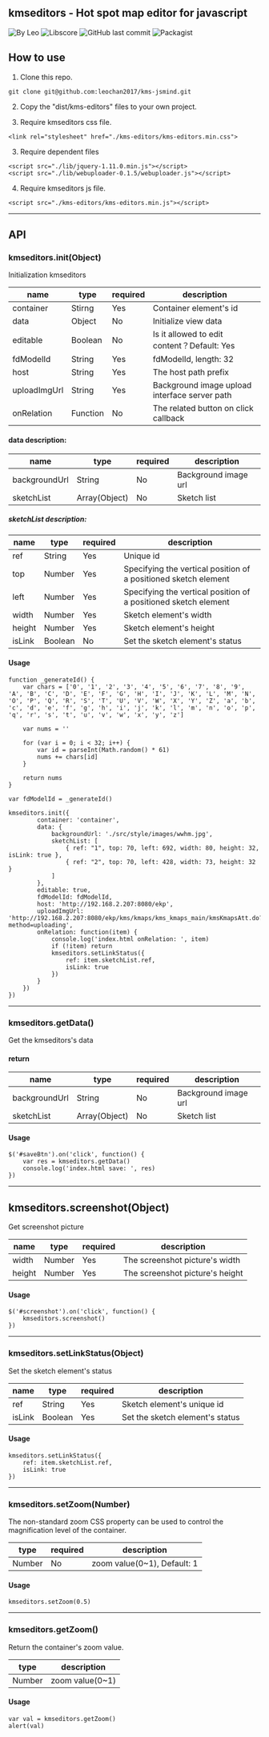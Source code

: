 ## kmseditors - Hot spot map editor for javascript
![By Leo](https://img.shields.io/badge/Powered_by-Leo-red.svg?style=flat) 
![Libscore](https://img.shields.io/libscore/s/jQuery.svg?style=flat-square)
![GitHub last commit](https://img.shields.io/github/last-commit/leochan2017/kms-editors.svg)
![Packagist](https://img.shields.io/packagist/l/doctrine/orm.svg)


## How to use
1. Clone this repo.

```
git clone git@github.com:leochan2017/kms-jsmind.git
```

2. Copy the "dist/kms-editors" files to your own project.

3. Require kmseditors css file.

```
<link rel="stylesheet" href="./kms-editors/kms-editors.min.css">
```

3. Require dependent files

```
<script src="./lib/jquery-1.11.0.min.js"></script>
<script src="./lib/webuploader-0.1.5/webuploader.js"></script>
```


4. Require kmseditors js file.

```
<script src="./kms-editors/kms-editors.min.js"></script>
```

---

## API

### kmseditors.init(Object)
Initialization kmseditors

name | type | required | description
---- | ---- | -------- | ---------
container | Stirng | Yes | Container element's id
data | Object | No | Initialize view data
editable | Boolean | No | Is it allowed to edit content？Default: Yes
fdModelId | String | Yes | fdModelId, length: 32
host | String | Yes | The host path prefix
uploadImgUrl | String | Yes | Background image upload interface server path
onRelation | Function | No | The related button on click callback


#### data description:
name | type | required | description
---- | ---- | -------- | ---------
backgroundUrl | String | No | Background image url
sketchList | Array(Object) | No | Sketch list


##### sketchList description:
name   | type    | required | description
-----  | ------- | -------- | ---------
ref    | String  | Yes      | Unique id
top    | Number  | Yes      | Specifying the vertical position of a positioned sketch element
left   | Number  | Yes      | Specifying the vertical position of a positioned sketch element
width  | Number  | Yes      | Sketch element's width
height | Number  | Yes      | Sketch element's height
isLink | Boolean | No       | Set the sketch element's status


#### Usage

```
function _generateId() {
    var chars = ['0', '1', '2', '3', '4', '5', '6', '7', '8', '9', 'A', 'B', 'C', 'D', 'E', 'F', 'G', 'H', 'I', 'J', 'K', 'L', 'M', 'N', 'O', 'P', 'Q', 'R', 'S', 'T', 'U', 'V', 'W', 'X', 'Y', 'Z', 'a', 'b', 'c', 'd', 'e', 'f', 'g', 'h', 'i', 'j', 'k', 'l', 'm', 'n', 'o', 'p', 'q', 'r', 's', 't', 'u', 'v', 'w', 'x', 'y', 'z']

    var nums = ''

    for (var i = 0; i < 32; i++) {
        var id = parseInt(Math.random() * 61)
        nums += chars[id]
    }

    return nums
}

var fdModelId = _generateId()

kmseditors.init({
        container: 'container',
        data: {
            backgroundUrl: './src/style/images/wwhm.jpg',
            sketchList: [
                { ref: "1", top: 70, left: 692, width: 80, height: 32, isLink: true },
                { ref: "2", top: 70, left: 428, width: 73, height: 32 }
            ]
        },
        editable: true,
        fdModelId: fdModelId,
        host: 'http://192.168.2.207:8080/ekp',
        uploadImgUrl: 'http://192.168.2.207:8080/ekp/kms/kmaps/kms_kmaps_main/kmsKmapsAtt.do?method=uploading',
        onRelation: function(item) {
            console.log('index.html onRelation: ', item)
            if (!item) return
            kmseditors.setLinkStatus({
                ref: item.sketchList.ref,
                isLink: true
            })
        }
    })
})
```

---

### kmseditors.getData()
Get the kmseditors's data

#### return

name | type | required | description
---- | ---- | -------- | ---------
backgroundUrl | String | No | Background image url
sketchList | Array(Object) | No | Sketch list

#### Usage

```
$('#saveBtn').on('click', function() {
    var res = kmseditors.getData()
    console.log('index.html save: ', res)
})
```

---

## kmseditors.screenshot(Object)
Get screenshot picture

name   | type   | required | description
-----  | ------ | -------- | ---------
width  | Number | Yes      | The screenshot picture's width
height | Number | Yes      | The screenshot picture's height

#### Usage

```
$('#screenshot').on('click', function() {
    kmseditors.screenshot()
})
```


---

### kmseditors.setLinkStatus(Object)
Set the sketch element's status

name   | type    | required | description
------ | ------- | -------- | ---------
ref    | String  | Yes     | Sketch element's unique id
isLink | Boolean | Yes     | Set the sketch element's status

#### Usage

```
kmseditors.setLinkStatus({
    ref: item.sketchList.ref,
    isLink: true
})
```


---

### kmseditors.setZoom(Number)
The non-standard zoom CSS property can be used to control the magnification level of the container.

type    | required | description
------- | -------- | ---------
Number  | No       | zoom value(0~1),  Default: 1

#### Usage

```
kmseditors.setZoom(0.5)
```


---

### kmseditors.getZoom()
Return the container's zoom value.

type    | description
------- | ---------
Number  | zoom value(0~1)

#### Usage

```
var val = kmseditors.getZoom()
alert(val)
```